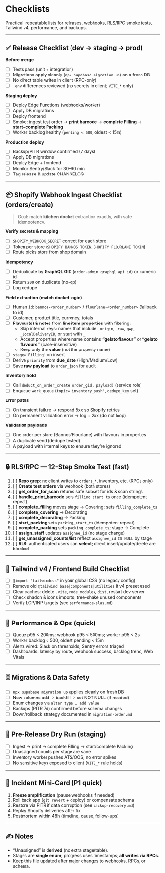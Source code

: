 # Checklists

Practical, repeatable lists for releases, webhooks, RLS/RPC smoke tests, Tailwind v4, performance, and backups.

---

## ✅ Release Checklist (dev → staging → prod)

**Before merge**
- [ ] Tests pass (unit + integration)  
- [ ] Migrations apply cleanly (`npx supabase migration up`) on a fresh DB  
- [ ] No direct table writes in client (RPC-only)  
- [ ] `.env` differences reviewed (no secrets in client; `VITE_*` only)

**Staging deploy**
- [ ] Deploy Edge Functions (webhooks/worker)  
- [ ] Apply DB migrations  
- [ ] Deploy frontend  
- [ ] Smoke: ingest test order → **print barcode** → **complete Filling** → **start+complete Packing**  
- [ ] Worker backlog healthy (`pending < 500`, oldest < 15m)

**Production deploy**
- [ ] Backup/PITR window confirmed (7 days)  
- [ ] Apply DB migrations  
- [ ] Deploy Edge + frontend  
- [ ] Monitor Sentry/Slack for 30–60 min  
- [ ] Tag release & update CHANGELOG

---

## 📦 Shopify Webhook Ingest Checklist (orders/create)

> Goal: match **kitchen docket** extraction exactly, with safe idempotency.

**Verify secrets & mapping**
- [ ] `SHOPIFY_WEBHOOK_SECRET` correct for each store  
- [ ] Token per store (`SHOPIFY_BANNOS_TOKEN`, `SHOPIFY_FLOURLANE_TOKEN`)  
- [ ] Route picks store from shop domain

**Idempotency**
- [ ] Deduplicate by **GraphQL GID** (`order.admin_graphql_api_id`) or numeric id  
- [ ] Return `200` on duplicate (no-op)  
- [ ] Log dedupe

**Field extraction (match docket logic)**
- [ ] Human `id`: `bannos-<order_number>` / `flourlane-<order_number>` (fallback to id)  
- [ ] Customer, product title, currency, totals  
- [ ] **Flavour(s) & notes** from **line item properties** with filtering:
  - Skip internal keys: names that include `_origin`, `_raw`, `gwp`, `_LocalDeliveryID`, or start with `_`
  - Accept properties where name contains **“gelato flavour”** or **“gelato flavours”** (case-insensitive)
  - Keep only the **value** (not the property name)
- [ ] `stage='Filling'` on insert  
- [ ] Derive `priority` from **due_date** (High/Medium/Low)  
- [ ] Save **raw payload** to `order_json` for audit

**Inventory hold**
- [ ] Call `deduct_on_order_create(order_gid, payload)` (service role)  
- [ ] Enqueue `work_queue` (`topic='inventory_push'`, `dedupe_key` set)

**Error paths**
- [ ] On transient failure → respond 5xx so Shopify retries  
- [ ] On permanent validation error → log + 2xx (do not loop)

**Validation payloads**
- [ ] One order per store (Bannos/Flourlane) with flavours in properties  
- [ ] A duplicate send (dedupe tested)  
- [ ] A payload with internal keys to ensure they’re ignored

---

## 🔒 RLS/RPC — 12-Step Smoke Test (fast)

1. [ ] **Repo grep**: no client writes to `orders_*`, inventory, etc. (RPCs only)  
2. [ ] **Create test orders** via webhook (both stores)  
3. [ ] **get_order_for_scan** returns safe subset for ids & scan strings  
4. [ ] **handle_print_barcode** sets `filling_start_ts` once (idempotent repeat)  
5. [ ] **complete_filling** moves stage → Covering; sets `filling_complete_ts`  
6. [ ] **complete_covering** → Decorating  
7. [ ] **complete_decorating** → Packing  
8. [ ] **start_packing** sets `packing_start_ts` (idempotent repeat)  
9. [ ] **complete_packing** sets `packing_complete_ts`; stage → Complete  
10. [ ] **assign_staff** updates `assignee_id` (no stage change)  
11. [ ] **get_unassigned_counts/list** reflect `assignee_id IS NULL` by stage  
12. [ ] **RLS**: authenticated users can **select**; direct insert/update/delete are blocked

---

## 🎨 Tailwind v4 / Frontend Build Checklist

- [ ] `@import "tailwindcss"` in your global CSS (no legacy config)  
- [ ] Remove old `@tailwind base|components|utilities` if v4 preset used  
- [ ] Clear caches: delete `.vite`, `node_modules`, `dist`, restart dev server  
- [ ] Check shadcn & icons imports; tree-shake unused components  
- [ ] Verify LCP/INP targets (see `performance-slas.md`)

---

## 🚀 Performance & Ops (quick)

- [ ] Queue p95 < 200ms; webhook p95 < 500ms; worker p95 < 2s  
- [ ] Worker backlog < 500, oldest pending < 15m  
- [ ] Alerts wired: Slack on thresholds; Sentry errors triaged  
- [ ] Dashboards: latency by route, webhook success, backlog trend, Web Vitals

---

## 🗄️ Migrations & Data Safety

- [ ] `npx supabase migration up` applies cleanly on fresh DB  
- [ ] New columns add → backfill → set NOT NULL (if needed)  
- [ ] Enum changes via `alter type … add value`  
- [ ] Backups (PITR 7d) confirmed before schema changes  
- [ ] Down/rollback strategy documented in `migration-order.md`

---

## 🔁 Pre-Release Dry Run (staging)

- [ ] Ingest → print → complete Filling → start/complete Packing  
- [ ] Unassigned counts per stage are sane  
- [ ] Inventory worker pushes ATS/OOS; no error spikes  
- [ ] No sensitive keys exposed to client (`VITE_*` rule holds)

---

## 🧯 Incident Mini-Card (P1 quick)

1. **Freeze amplification** (pause webhooks if needed)  
2. Roll back app (`git revert` + deploy) or compensate schema  
3. Restore via PITR if data corruption (see `backup-recovery.md`)  
4. Replay Shopify deliveries after fix  
5. Postmortem within 48h (timeline, cause, follow-ups)

---

## ✍️ Notes

- “Unassigned” is **derived** (no extra stage/table).  
- Stages are **single enum**; progress uses timestamps; **all writes via RPCs**.  
- Keep this file updated after major changes to webhooks, RPCs, or schema.